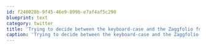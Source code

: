 ```yaml
---
id: f240028b-9f45-46e9-899b-e7af4af5c290
blueprint: text
category: twitter
title: 'Trying to decide between the keyboard-case and the Zaggfolio for my Galaxy Tab logitech.com/en-us/tablet-a… zagg.com/accessories/za…'
caption: 'Trying to decide between the keyboard-case and the Zaggfolio for my Galaxy Tab <a href="http://www.logitech.com/en-us/tablet-accessories/for-android/devices/keyboard-case-samsung-galaxy" title="http://www.logitech.com/en-us/tablet-accessories/for-android/devices/keyboard-case-samsung-galaxy" class="link link_untco">logitech.com/en-us/tablet-a…</a> <a href="http://www.zagg.com/accessories/zaggfolio-samsung-galaxy-tab.php" title="http://www.zagg.com/accessories/zaggfolio-samsung-galaxy-tab.php" class="link link_untco">zagg.com/accessories/za…</a>'
---
```


